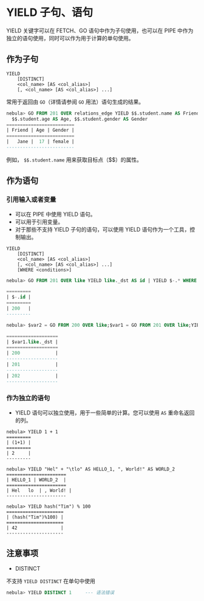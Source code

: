 # YIELD 子句、语句

YIELD 关键字可以在 FETCH、GO 语句中作为子句使用，也可以在 PIPE 中作为独立的语句使用，同时可以作为用于计算的单句使用。

## 作为子句

```
YIELD
    [DISTINCT]
    <col_name> [AS <col_alias>]
    [, <col_name> [AS <col_alias>] ...]
```

常用于返回由 `GO`（详情请参阅 `GO` 用法）语句生成的结果。

```SQL
nebula> GO FROM 201 OVER relations_edge YIELD $$.student.name AS Friend, \
  $$.student.age AS Age, $$.student.gender AS Gender
=========================
| Friend | Age | Gender |
=========================
|   Jane |  17 | female |
-------------------------
```

例如， `$$.student.name` 用来获取目标点（$$）的属性。

## 作为语句

### 引用输入或者变量

- 可以在 PIPE 中使用 YIELD 语句。
- 可以用于引用变量。
- 对于那些不支持 YIELD 子句的语句，可以使用 YIELD 语句作为一个工具，控制输出。

```
YIELD
    [DISTINCT]
    <col_name> [AS <col_alias>]
    [, <col_name> [AS <col_alias>] ...]
    [WHERE <conditions>]
```

```SQL
nebula> GO FROM 201 OVER like YIELD like._dst AS id | YIELD $-.* WHERE $-.id == 200;

=========
| $-.id |
=========
| 200   |
---------

nebula> $var2 = GO FROM 200 OVER like;$var1 = GO FROM 201 OVER like;YIELD $var1.* UNION YIELD $var2.*;

===================
| $var1.like._dst |
===================
| 200             |
-------------------
| 201             |
-------------------
| 202             |
-------------------
```

### 作为独立的语句

- YIELD 语句可以独立使用，用于一些简单的计算。您可以使用 `AS` 重命名返回的列。

```
nebula> YIELD 1 + 1
=========
| (1+1) |
=========
| 2     |
---------

nebula> YIELD "Hel" + "\tlo" AS HELLO_1, ", World!" AS WORLD_2
======================
| HELLO_1 | WORLD_2  |
======================
| Hel	lo  | , World! |
----------------------

nebula> YIELD hash("Tim") % 100
=====================
| (hash("Tim")%100) |
=====================
| 42                |
---------------------

```

## 注意事项

* DISTINCT

不支持 `YIELD DISTINCT` 在单句中使用

```SQL
nebula> YIELD DISTINCT 1     --- 语法错误
```
